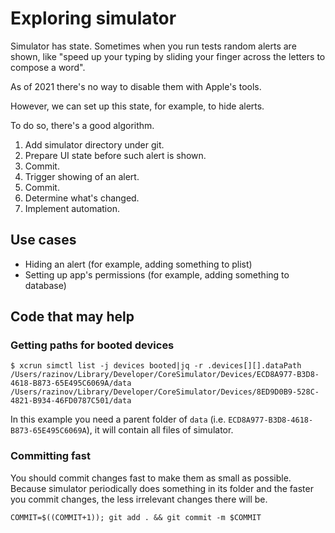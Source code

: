 # Exploring simulator

Simulator has state. Sometimes when you run tests random alerts are shown, like "speed up your typing by sliding your finger across the letters to compose a word".

As of 2021 there's no way to disable them with Apple's tools.

However, we can set up this state, for example, to hide alerts.

To do so, there's a good algorithm.

1. Add simulator directory under git.
2. Prepare UI state before such alert is shown.
3. Commit.
4. Trigger showing of an alert.
5. Commit.
6. Determine what's changed.
7. Implement automation.

## Use cases

- Hiding an alert (for example, adding something to plist)
- Setting up app's permissions (for example, adding something to database)

## Code that may help

### Getting paths for booted devices

```
$ xcrun simctl list -j devices booted|jq -r .devices[][].dataPath
/Users/razinov/Library/Developer/CoreSimulator/Devices/ECD8A977-B3D8-4618-B873-65E495C6069A/data
/Users/razinov/Library/Developer/CoreSimulator/Devices/8ED9D0B9-528C-4821-B934-46FD0787C501/data
```

In this example you need a parent folder of `data` (i.e. `ECD8A977-B3D8-4618-B873-65E495C6069A`), it will contain all files of simulator.

### Committing fast

You should commit changes fast to make them as small as possible. Because simulator periodically does something in its folder and the faster you commit changes, the less irrelevant changes there will be.

```
COMMIT=$((COMMIT+1)); git add . && git commit -m $COMMIT
```
